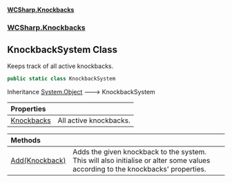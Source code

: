 #### [WCSharp.Knockbacks](index.md 'index')
### [WCSharp.Knockbacks](WCSharp.Knockbacks.md 'WCSharp.Knockbacks')

## KnockbackSystem Class

Keeps track of all active knockbacks.

```csharp
public static class KnockbackSystem
```

Inheritance [System.Object](https://docs.microsoft.com/en-us/dotnet/api/System.Object 'System.Object') &#129106; KnockbackSystem

| Properties | |
| :--- | :--- |
| [Knockbacks](WCSharp.Knockbacks.KnockbackSystem.Knockbacks.md 'WCSharp.Knockbacks.KnockbackSystem.Knockbacks') | All active knockbacks. |

| Methods | |
| :--- | :--- |
| [Add(Knockback)](WCSharp.Knockbacks.KnockbackSystem.Add(WCSharp.Knockbacks.Knockback).md 'WCSharp.Knockbacks.KnockbackSystem.Add(WCSharp.Knockbacks.Knockback)') | Adds the given knockback to the system. This will also initialise or alter some values according to the knockbacks' properties. |
